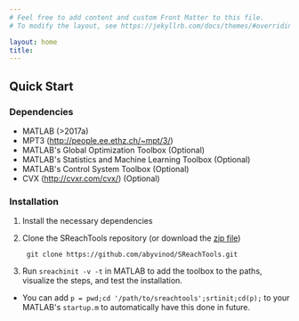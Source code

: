 ```yaml
---
# Feel free to add content and custom Front Matter to this file.
# To modify the layout, see https://jekyllrb.com/docs/themes/#overriding-theme-defaults

layout: home
title:
---
```


## Quick Start

### Dependencies

* MATLAB (>2017a)
* MPT3 (http://people.ee.ethz.ch/~mpt/3/)
* MATLAB's Global Optimization Toolbox (Optional)
* MATLAB's Statistics and Machine Learning Toolbox (Optional)
* MATLAB's Control System Toolbox (Optional)
* CVX (http://cvxr.com/cvx/) (Optional)

### Installation

1. Install the necessary dependencies
1. Clone the SReachTools repository (or download the [zip file](https://github.com/abyvinod/SReachTools/archive/master.zip))
        
        git clone https://github.com/abyvinod/SReachTools.git

1. Run `sreachinit -v -t` in MATLAB to add the toolbox to the paths, visualize the steps, and test the installation.
* You can add `p = pwd;cd '/path/to/sreachtools';srtinit;cd(p);` to your MATLAB's `startup.m` to automatically have this done in future.
